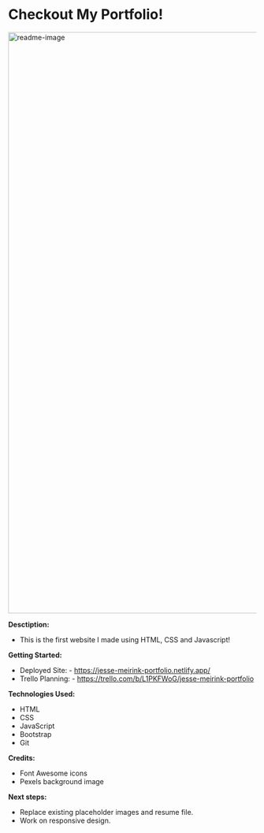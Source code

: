 # Checkout My Portfolio!

<img width="1180" alt="readme-image" src="https://user-images.githubusercontent.com/84925553/177059017-0e893799-2bc5-4239-b5f6-b6bcda3c2646.png">

**Desctiption:**
- This is the first website I made using HTML, CSS and Javascript!

**Getting Started:**
- Deployed Site: - https://jesse-meirink-portfolio.netlify.app/
- Trello Planning: - https://trello.com/b/L1PKFWoG/jesse-meirink-portfolio

**Technologies Used:**
* HTML
* CSS
* JavaScript
* Bootstrap
* Git

**Credits:**
* Font Awesome icons
* Pexels background image

**Next steps:**
* Replace existing placeholder images and resume file.
* Work on responsive design.
